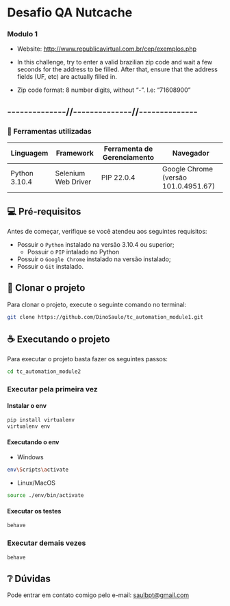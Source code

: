 # Desafio QA Nutcache

### Modulo 1

- Website: http://www.republicavirtual.com.br/cep/exemplos.php

- In this challenge, try to enter a valid brazilian zip code and wait a few seconds for the address to be filled.
After that, ensure that the address fields (UF, etc) are actually filled in.

- Zip code format: 8 number digits, without “-”. I.e: “71608900”

## --------------//--------------//--------------

<!--- Utilizando o exemplos do repositório https://github.com/iuricode/readme-template para esse README.md --->

###  📝 Ferramentas utilizadas
| Linguagem         | Framework           | Ferramenta de Gerenciamento | Navegador                             |
|-------------------|---------------------|-----------------------------|---------------------------------------|
| Python 3.10.4     | Selenium Web Driver | PIP 22.0.4                  | Google Chrome (versão 101.0.4951.67)  |

## 💻 Pré-requisitos

Antes de começar, verifique se você atendeu aos seguintes requisitos:

* Possuir o `Python` instalado na versão 3.10.4 ou superior;
    * Possuir o `PIP` intalado no Python
* Possuir o `Google Chrome` instalado na versão instalado;
* Possuir o `Git` instalado.

## 🚀 Clonar o projeto

Para clonar o projeto, execute o seguinte comando no terminal:


``` bash
git clone https://github.com/DinoSaulo/tc_automation_module1.git
```

## ☕ Executando o projeto

Para executar o projeto basta fazer os seguintes passos:

```bash
cd tc_automation_module2
```

### Executar pela primeira vez

#### Instalar o env

```bash
pip install virtualenv
virtualenv env
```

#### Executando o env

- Windows
```bash
env\Scripts\activate
```

- Linux/MacOS
```bash
source ./env/bin/activate
```

#### Executar os testes

```bash
behave
```

### Executar demais vezes

```bash
behave
```

## ❔ Dúvidas

Pode entrar em contato comigo pelo e-mail: saulbpt@gmail.com